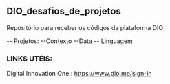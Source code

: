 ## DIO_desafios_de_projetos
Repositório para receber os códigos da plataforma DIO

 -- Projetos:        --Contexto    --Data    -- Linguagem

### LINKS UTÉIS:
Digital Innovation One::  https://www.dio.me/sign-in
